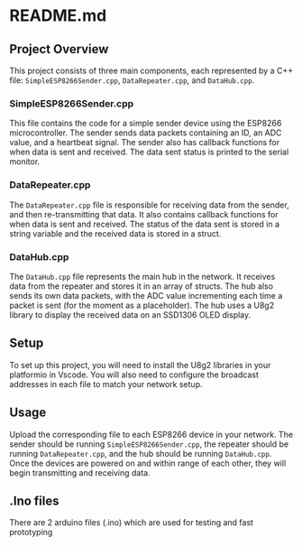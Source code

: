 # README.md

## Project Overview

This project consists of three main components, each represented by a C++ file: `SimpleESP8266Sender.cpp`, `DataRepeater.cpp`, and `DataHub.cpp`.

### SimpleESP8266Sender.cpp

This file contains the code for a simple sender device using the ESP8266 microcontroller. The sender sends data packets containing an ID, an ADC value, and a heartbeat signal. The sender also has callback functions for when data is sent and received. The data sent status is printed to the serial monitor.

### DataRepeater.cpp

The `DataRepeater.cpp` file is responsible for receiving data from the sender, and then re-transmitting that data. It also contains callback functions for when data is sent and received. The status of the data sent is stored in a string variable and the received data is stored in a struct.

### DataHub.cpp

The `DataHub.cpp` file represents the main hub in the network. It receives data from the repeater and stores it in an array of structs. The hub also sends its own data packets, with the ADC value incrementing each time a packet is sent (for the moment as a placeholder). The hub uses a U8g2 library to display the received data on an SSD1306 OLED display.

## Setup

To set up this project, you will need to install the U8g2 libraries in your platformio in Vscode. You will also need to configure the broadcast addresses in each file to match your network setup.

## Usage

Upload the corresponding file to each ESP8266 device in your network. The sender should be running `SimpleESP8266Sender.cpp`, the repeater should be running `DataRepeater.cpp`, and the hub should be running `DataHub.cpp`. Once the devices are powered on and within range of each other, they will begin transmitting and receiving data.

## .Ino files
There are 2 arduino files (.ino) which are used for testing and fast prototyping
